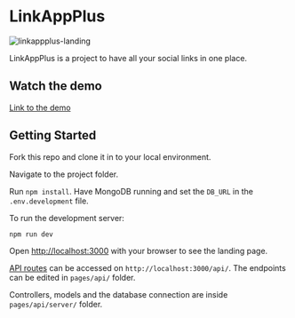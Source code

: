 # LinkAppPlus

![linkappplus-landing](https://github.com/CPHris/LinkAppPlus/assets/130067118/d13f77b6-6bd0-45e5-90d2-e809b55503f1)

LinkAppPlus is a project to have all your social links in one place. 

## Watch the demo

[Link to the demo](https://youtu.be/IRLtIqtumOg)

## Getting Started

Fork this repo and clone it in to your local environment.

Navigate to the project folder.

Run `npm install`.
Have MongoDB running and set the `DB_URL` in the `.env.development` file.

To run the development server:

```bash
npm run dev
```

Open [http://localhost:3000](http://localhost:3000) with your browser to see the landing page.

[API routes](https://nextjs.org/docs/api-routes/introduction) can be accessed on `http://localhost:3000/api/`. The endpoints can be edited in `pages/api/` folder.

Controllers, models and the database connection are inside `pages/api/server/` folder.

